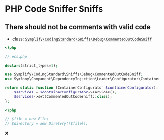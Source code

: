 # PHP Code Sniffer Sniffs

## There should not be comments with valid code

- class: [`Symplify\CodingStandard\Sniffs\Debug\CommentedOutCodeSniff`](../src/Sniffs/Debug/CommentedOutCodeSniff.php)

```php
<?php

// ecs.php

declare(strict_types=1);

use Symplify\CodingStandard\Sniffs\Debug\CommentedOutCodeSniff;
use Symfony\Component\DependencyInjection\Loader\Configurator\ContainerConfigurator;

return static function (ContainerConfigurator $containerConfigurator): void {
    $services = $containerConfigurator->services();
    $services->set(CommentedOutCodeSniff::class);
};
```

```php
<?php

// $file = new File;
// $directory = new Diretory([$file]);
```

:x:
